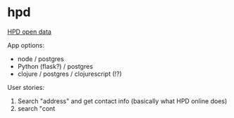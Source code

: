 # hpd

[HPD open data](http://www1.nyc.gov/site/hpd/about/open-data.page)


App options:
* node / postgres
* Python (flask?)  / postgres
* clojure / postgres / clojurescript (!?)



User stories:

1) Search "address" and get contact info (basically what HPD online does)
2) search "cont

